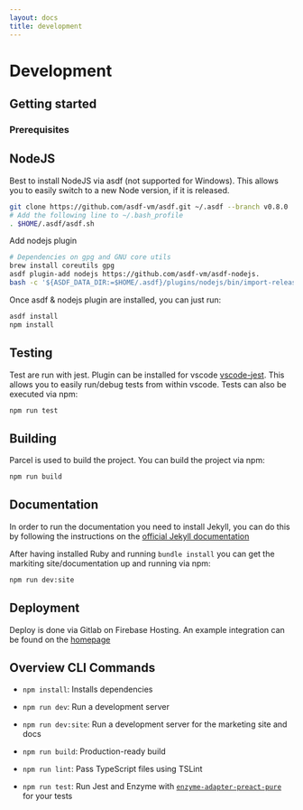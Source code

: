 ```yaml
---
layout: docs
title: development
---
```

# Development

## Getting started

### Prerequisites

## NodeJS

Best to install NodeJS via asdf (not supported for Windows). This allows you to easily switch to a new Node version, if it is released.

```sh
git clone https://github.com/asdf-vm/asdf.git ~/.asdf --branch v0.8.0
# Add the following line to ~/.bash_profile
. $HOME/.asdf/asdf.sh
```

Add nodejs plugin

```sh
# Dependencies on gpg and GNU core utils
brew install coreutils gpg
asdf plugin-add nodejs https://github.com/asdf-vm/asdf-nodejs.
bash -c '${ASDF_DATA_DIR:=$HOME/.asdf}/plugins/nodejs/bin/import-release-team-keyring'
```

Once asdf & nodejs plugin are installed, you can just run:

```sh
asdf install
npm install
```

## Testing

Test are run with jest. Plugin can be installed for vscode [vscode-jest](https://marketplace.visualstudio.com/items?itemName=Orta.vscode-jest). This allows you to easily run/debug tests from within vscode. Tests can also be executed via npm:

```sh
npm run test
```

## Building

Parcel is used to build the project. You can build the project via npm:

```sh
npm run build
```

## Documentation

In order to run the documentation you need to install Jekyll, you can do this by following the instructions on the [official Jekyll documentation](https://jekyllrb.com/docs/installation/)

After having installed Ruby and running `bundle install`
you can get the markiting site/documentation up and running via npm:

```sh
npm run dev:site
```

## Deployment

Deploy is done via Gitlab on Firebase Hosting. An example integration can be found on the [homepage](https://cookiethough.dev/)

## Overview CLI Commands

* `npm install`: Installs dependencies

* `npm run dev`: Run a development server

* `npm run dev:site`: Run a development server for the marketing site and docs

* `npm run build`: Production-ready build

* `npm run lint`: Pass TypeScript files using TSLint

* `npm run test`: Run Jest and Enzyme with
    [`enzyme-adapter-preact-pure`](https://github.com/preactjs/enzyme-adapter-preact-pure) for
    your tests

